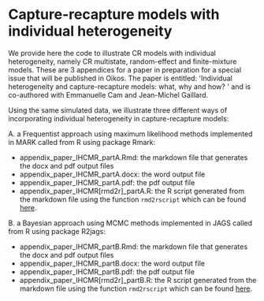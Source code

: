 Capture-recapture models with individual heterogeneity
==================================================

We provide here the code to illustrate CR models with individual heterogeneity, namely CR multistate, random-effect and 
finite-mixture models. These are 3 appendices for a paper in preparation for a special issue that will be published in Oikos.
The paper is entitled: 'Individual heterogeneity and capture-recapture models: what, why and how? ' and is co-authored with Emmanuelle Cam and Jean-Michel Gaillard.

Using the same simulated data, we illustrate three different ways of incorporating individual heterogeneity in capture-recapture models:

A. a Frequentist approach using maximum likelihood methods implemented in MARK called from R using package Rmark:
  + appendix_paper_IHCMR_partA.Rmd: the markdown file that generates the docx and pdf output files
  + appendix_paper_IHCMR_partA.docx: the word output file
  + appendix_paper_IHCMR_partA.pdf: the pdf output file
  + appendix_paper_IHCMR[rmd2r]_partA.R: the R script generated from the markdown file using the function `rmd2rscript` which can be found [here](http://rstudio-pubs-static.s3.amazonaws.com/12734_0a38887f19a34d92b7311a2c9cb15022.html).

B. a Bayesian approach using MCMC methods implemented in JAGS called from R using package R2jags:
  + appendix_paper_IHCMR_partB.Rmd: the markdown file that generates the docx and pdf output files
  + appendix_paper_IHCMR_partB.docx: the word output file
  + appendix_paper_IHCMR_partB.pdf: the pdf output file
  + appendix_paper_IHCMR[rmd2r]_partB.R: the R script generated from the markdown file using the function `rmd2rscript` which can be found [here](http://rstudio-pubs-static.s3.amazonaws.com/12734_0a38887f19a34d92b7311a2c9cb15022.html).
